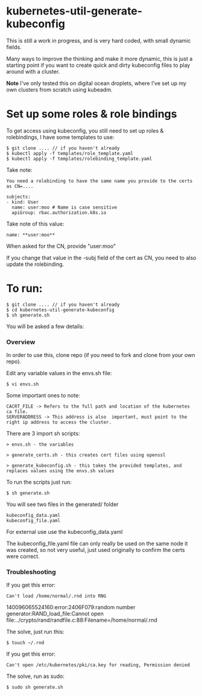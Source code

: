 # kubernetes-util-generate-kubeconfig

This is still a work in progress, and is very hard coded, with small dynamic fields. 

Many ways to improve the thinking and make it more dynamic, this is just a starting point if you want to create quick and dirty kubeconfig files to play around with a cluster. 

**Note** I've only tested this on digital ocean droplets, where I've set up my own clusters from scratch using kubeadm.

# Set up some roles & role bindings

To get access using kubeconfig, you still need to set up roles & rolebindings, I have some templates to use:

    $ git clone .... // if you haven't already
    $ kubectl apply -f templates/role_template.yaml
    $ kubectl apply -f templates/rolebinding_template.yaml

Take note: 

    You need a rolebinding to have the same name you provide to the certs as CN=....

    subjects:
    - kind: User
      name: user:moo # Name is case sensitive
      apiGroup: rbac.authorization.k8s.io

Take note of this value:

    name: **user:moo**

When asked for the CN, provide "user:moo"

If you change that value in the -subj field of the cert as CN, you need to also update the rolebinding.

# To run:

    $ git clone .... // if you haven't already
    $ cd kubernetes-util-generate-kubeconfig
    $ sh generate.sh

You will be asked a few details:


### Overview

In order to use this, clone repo (if you need to fork and clone from your own repo).

Edit any variable values in the envs.sh file:

    $ vi envs.sh

Some important ones to note:

    CACRT_FILE -> Refers to the full path and location of the kubernetes ca file.
    SERVERADDRESS -> This address is also  important, must point to the right ip address to access the cluster.

There are 3 import sh scripts:

    > envs.sh - the variables

    > generate_certs.sh - this creates cert files using openssl

    > generate_kubeconfig.sh - this takes the provided templates, and replaces values using the envs.sh values

To run the scripts just run:

    $ sh generate.sh

You will see two files in the generated/ folder

    kubeconfig_data.yaml
    kubeconfig_file.yaml

For external use use the kubeconfig_data.yaml

The kubeconfig_file.yaml file can only really be used on the same node it was created, so not very useful, just used originally to confirm the certs were correct.

### Troubleshooting

If you get this error:

    Can't load /home/normal/.rnd into RNG
140096065524160:error:2406F079:random number generator:RAND_load_file:Cannot open file:../crypto/rand/randfile.c:88:Filename=/home/normal/.rnd

The solve, just run this:

    $ touch ~/.rnd

If you get this error:

    Can't open /etc/kubernetes/pki/ca.key for reading, Permission denied

The solve, run as sudo:

    $ sudo sh generate.sh

